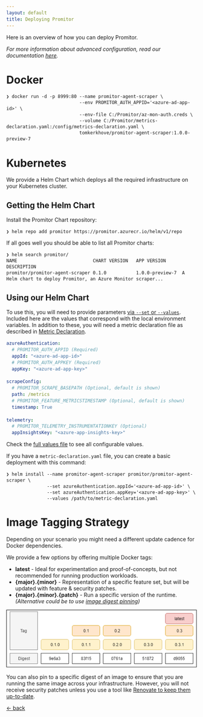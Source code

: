 ```yaml
---
layout: default
title: Deploying Promitor
---
```


Here is an overview of how you can deploy Promitor. 

_For more information about advanced configuration, read our documentation [here](/configuration)._

# Docker

```
❯ docker run -d -p 8999:80 --name promitor-agent-scraper \
                           --env PROMITOR_AUTH_APPID='<azure-ad-app-id>' \
                           --env-file C:/Promitor/az-mon-auth.creds \
                           --volume C:/Promitor/metrics-declaration.yaml:/config/metrics-declaration.yaml \ 
                           tomkerkhove/promitor-agent-scraper:1.0.0-preview-7
```

# Kubernetes

We provide a Helm Chart which deploys all the required infrastructure on your Kubernetes cluster.

## Getting the Helm Chart
Install the Promitor Chart repository:

```shell
❯ helm repo add promitor https://promitor.azurecr.io/helm/v1/repo
```

If all goes well you should be able to list all Promitor charts:
```shell
❯ helm search promitor/
NAME                            CHART VERSION   APP VERSION      DESCRIPTION
promitor/promitor-agent-scraper 0.1.0           1.0.0-preview-7  A Helm chart to deploy Promitor, an Azure Monitor scraper...
```

## Using our Helm Chart
To use this, you will need to provide parameters [via `--set` or `--values`](https://helm.sh/docs/using_helm/#customizing-the-chart-before-installing). Included here are the values that correspond with the local environment variables. In addition
to these, you will need a metric declaration file as described in [Metric Declaration](/configuration/metrics).

```yaml
azureAuthentication:
  # PROMITOR_AUTH_APPID (Required)
  appId: "<azure-ad-app-id>"
  # PROMITOR_AUTH_APPKEY (Required)
  appKey: "<azure-ad-app-key>"

scrapeConfig:
  # PROMITOR_SCRAPE_BASEPATH (Optional, default is shown)
  path: /metrics
  # PROMITOR_FEATURE_METRICSTIMESTAMP (Optional, default is shown)
  timestamp: True

telemetry:
  # PROMITOR_TELEMETRY_INSTRUMENTATIONKEY (Optional)
  appInsightsKey: "<azure-app-insights-key>"
```

Check the [full values file](https://github.com/tomkerkhove/promitor/blob/master/charts/promitor-agent-scraper/values.yaml) to see all configurable values.

If you have a `metric-declaration.yaml` file, you can create a basic deployment with this command:
```
❯ helm install --name promitor-agent-scraper promitor/promitor-agent-scraper \
               --set azureAuthentication.appId='<azure-ad-app-id>' \
               --set azureAuthentication.appKey='<azure-ad-app-key>' \
               --values /path/to/metric-declaration.yaml
```

# Image Tagging Strategy
Depending on your scenario you might need a different update cadence for Docker dependencies.

We provide a few options by offering multiple Docker tags:

- **latest** - Ideal for experimentation and proof-of-concepts, but not recommended for running production workloads.
- **{major}.{minor}** - Representation of a specific feature set, but will be updated with feature & security patches.
- **{major}.{minor}.{patch}** - Run a specific version of the runtime.
_(Alternative could be to use [image digest pinning](https://docs.docker.com/engine/reference/commandline/pull/#pull-an-image-by-digest-immutable-identifier))_

![Image Tagging Strategy](./../media/deploy-image-tagging-strategy.png)

You can also pin to a specific digest of an image to ensure that you are running the same image across your infrastructure.
However, you will not receive security patches unless you use a tool like [Renovate to keep them up-to-date](https://renovatebot.com/blog/docker-mutable-tags).

[&larr; back](/)
